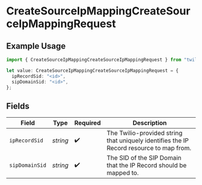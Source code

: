 # CreateSourceIpMappingCreateSourceIpMappingRequest

## Example Usage

```typescript
import { CreateSourceIpMappingCreateSourceIpMappingRequest } from "twilio-voice/models/operations";

let value: CreateSourceIpMappingCreateSourceIpMappingRequest = {
  ipRecordSid: "<id>",
  sipDomainSid: "<id>",
};
```

## Fields

| Field                                                                                   | Type                                                                                    | Required                                                                                | Description                                                                             |
| --------------------------------------------------------------------------------------- | --------------------------------------------------------------------------------------- | --------------------------------------------------------------------------------------- | --------------------------------------------------------------------------------------- |
| `ipRecordSid`                                                                           | *string*                                                                                | :heavy_check_mark:                                                                      | The Twilio-provided string that uniquely identifies the IP Record resource to map from. |
| `sipDomainSid`                                                                          | *string*                                                                                | :heavy_check_mark:                                                                      | The SID of the SIP Domain that the IP Record should be mapped to.                       |